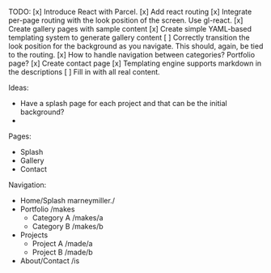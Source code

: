 TODO:
[x] Introduce React with Parcel.
[x] Add react routing
[x] Integrate per-page routing with the look position of the screen. Use gl-react.
[x] Create gallery pages with sample content
[x] Create simple YAML-based templating system to generate gallery content
[ ] Correctly transition the look position for the background as you navigate. This should, again, be tied to the routing.
[x] How to handle navigation between categories? Portfolio page?
[x] Create contact page
[x] Templating engine supports markdown in the descriptions
[ ] Fill in with all real content.

Ideas:

- Have a splash page for each project and that can be the initial background?
-

Pages:

- Splash
- Gallery
- Contact

Navigation:

- Home/Splash marneymiller./
- Portfolio /makes
  - Category A /makes/a
  - Category B /makes/b
- Projects
  - Project A /made/a
  - Project B /made/b
- About/Contact /is
